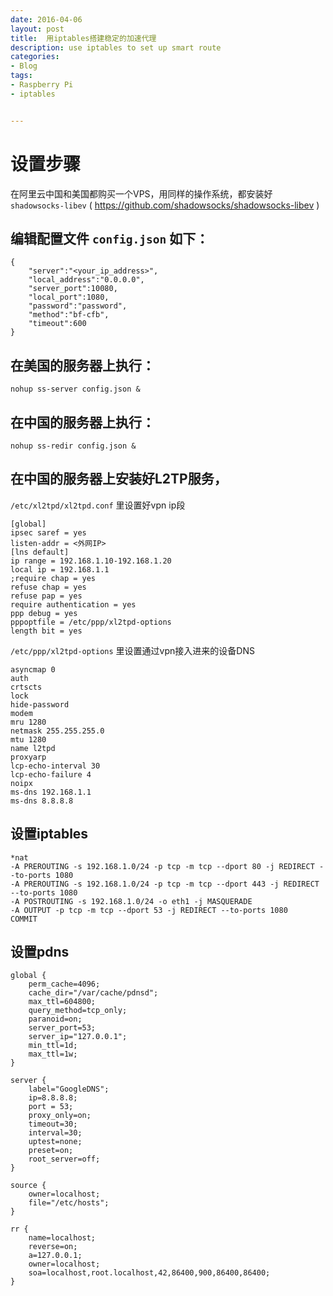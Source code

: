 ```yaml
---
date: 2016-04-06
layout: post
title:  用iptables搭建稳定的加速代理
description: use iptables to set up smart route
categories:
- Blog
tags:
- Raspberry Pi
- iptables


---
```




# 设置步骤

在阿里云中国和美国都购买一个VPS，用同样的操作系统，都安装好 `shadowsocks-libev` ( https://github.com/shadowsocks/shadowsocks-libev )

<!--more-->

## 编辑配置文件 `config.json` 如下：

```
{
    "server":"<your_ip_address>",
    "local_address":"0.0.0.0",
    "server_port":10080,
    "local_port":1080,
    "password":"password",
    "method":"bf-cfb",
    "timeout":600
}
```

## 在美国的服务器上执行：

```
nohup ss-server config.json &
```

## 在中国的服务器上执行：

```
nohup ss-redir config.json &
```

## 在中国的服务器上安装好L2TP服务，

`/etc/xl2tpd/xl2tpd.conf` 里设置好vpn ip段

```
[global]
ipsec saref = yes
listen-addr = <外网IP>
[lns default]
ip range = 192.168.1.10-192.168.1.20
local ip = 192.168.1.1
;require chap = yes
refuse chap = yes
refuse pap = yes
require authentication = yes
ppp debug = yes
pppoptfile = /etc/ppp/xl2tpd-options
length bit = yes
```

`/etc/ppp/xl2tpd-options` 里设置通过vpn接入进来的设备DNS

```
asyncmap 0
auth
crtscts
lock
hide-password
modem
mru 1280
netmask 255.255.255.0
mtu 1280
name l2tpd
proxyarp
lcp-echo-interval 30
lcp-echo-failure 4
noipx
ms-dns 192.168.1.1
ms-dns 8.8.8.8
```

## 设置iptables

```
*nat
-A PREROUTING -s 192.168.1.0/24 -p tcp -m tcp --dport 80 -j REDIRECT --to-ports 1080
-A PREROUTING -s 192.168.1.0/24 -p tcp -m tcp --dport 443 -j REDIRECT --to-ports 1080
-A POSTROUTING -s 192.168.1.0/24 -o eth1 -j MASQUERADE
-A OUTPUT -p tcp -m tcp --dport 53 -j REDIRECT --to-ports 1080
COMMIT
```

## 设置pdns

```
global {
    perm_cache=4096;
    cache_dir="/var/cache/pdnsd";
    max_ttl=604800;
    query_method=tcp_only;
    paranoid=on;
    server_port=53;
    server_ip="127.0.0.1";
    min_ttl=1d;
    max_ttl=1w;   
}

server {
    label="GoogleDNS";
    ip=8.8.8.8;
	port = 53;
	proxy_only=on;
    timeout=30;
    interval=30;
    uptest=none;
	preset=on;
	root_server=off;
}

source {
	owner=localhost;
	file="/etc/hosts";
}

rr {
	name=localhost;
	reverse=on;
	a=127.0.0.1;
	owner=localhost;
	soa=localhost,root.localhost,42,86400,900,86400,86400;
}
```